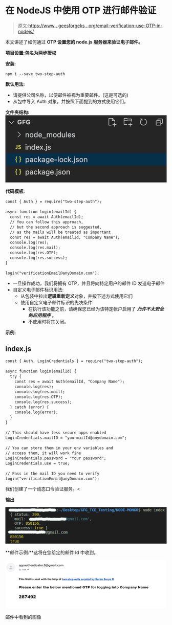 # 在 NodeJS 中使用 OTP 进行邮件验证

> 原文:[https://www . geesforgeks . org/email-verification-use-OTP-in-nodejs/](https://www.geeksforgeeks.org/email-verification-using-otp-in-nodejs/)

本文讲述了如何通过 **OTP 设置您的 node.js 服务器来验证电子邮件。**

**项目设置:**包名为**两步授权**

**安装:**

```
npm i --save two-step-auth
```

**默认用法:**

*   请提供公司名称，以便邮件被视为重要邮件。(这是可选的)
*   从包中导入 Auth 对象，并按照下面提到的方式使用它们。

**文件夹结构:**
![](img/cb7fb9401020091624572f367af0fe42.png)

**代码模板:**

```
const { Auth } = require("two-step-auth");

async function login(emailId) {
  const res = await Auth(emailId);
  // You can follow this approach,
  // but the second approach is suggested,
  // as the mails will be treated as important
  const res = await Auth(emailId, "Company Name");
  console.log(res);
  console.log(res.mail);
  console.log(res.OTP);
  console.log(res.success);
}

login("verificationEmail@anyDomain.com");
```

*   一旦操作成功，我们将拥有 OTP，并且将向特定用户的邮件 ID 发送电子邮件
*   自定义电子邮件标识用法:
    *   从包装中拉出**逻辑重新定义**对象，并按下述方式使用它们
    *   使用自定义电子邮件标识的先决条件:
        *   在执行该功能之前，请确保您已经为该特定帐户启用了 ***允许不太安全的应用程序*** 。
        *   不使用时将其关闭。

**示例:**

## index.js

```
const { Auth, LoginCredentials } = require("two-step-auth");

async function login(emailId) {
  try {
    const res = await Auth(emailId, "Company Name");
    console.log(res);
    console.log(res.mail);
    console.log(res.OTP);
    console.log(res.success);
  } catch (error) {
    console.log(error);
  }
}

// This should have less secure apps enabled
LoginCredentials.mailID = "yourmailId@anydomain.com"; 

// You can store them in your env variables and
// access them, it will work fine
LoginCredentials.password = "Your password"; 
LoginCredentials.use = true;

// Pass in the mail ID you need to verify
login("verificationEmail@anyDomain.com"); 
```

我们创建了一个动态口令验证服务。<

**输出**

![](img/964d6303ee48678f997dcc4dcb93739b.png)

**邮件示例:**这将在您给定的邮件 Id 中收到。

![](img/593e52dc080a97ee95755d0ce3dd0697.png)

邮件中看到的图像